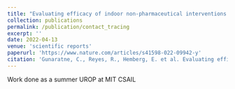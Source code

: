 ```yaml
---
title: "Evaluating efficacy of indoor non-pharmaceutical interventions against COVID-19 outbreaks with a coupled spatial-SIR agent-based simulation framework"
collection: publications
permalink: /publication/contact_tracing
excerpt: ''
date: 2022-04-13
venue: 'scientific reports'
paperurl: 'https://www.nature.com/articles/s41598-022-09942-y'
citation: 'Gunaratne, C., Reyes, R., Hemberg, E. et al. Evaluating efficacy of indoor non-pharmaceutical interventions against COVID-19 outbreaks with a coupled spatial-SIR agent-based simulation framework. Sci Rep 12, 6202 (2022). https://doi.org/10.1038/s41598-022-09942-y'
---
```


Work done as a summer UROP at MIT CSAIL